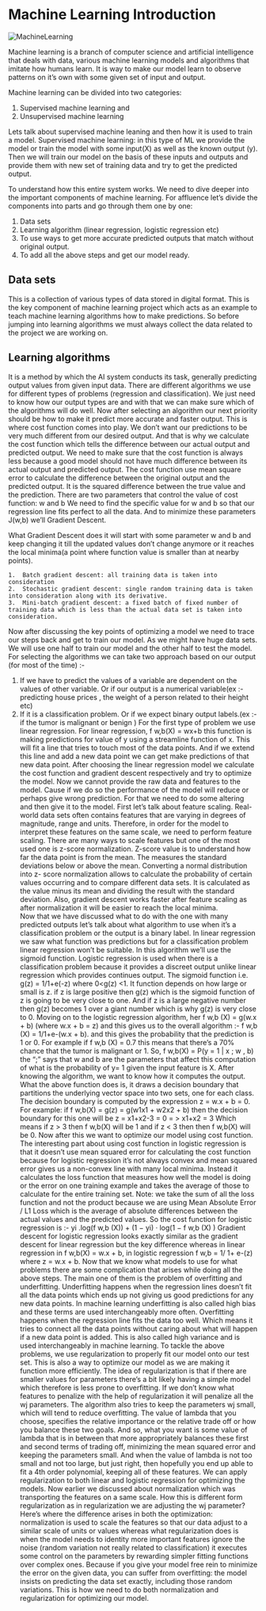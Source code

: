 # Machine Learning  Introduction



![MachineLearning](https://media.istockphoto.com/id/1273072739/vector/machine-learning-banner-logo-for-technology-ai-big-data-algorithm-neural-network-deep.jpg?s=612x612&w=0&k=20&c=FSMy87-yIhqJjA86KFBFefZjJFmMQMuDYq8rQ2EK7bw=)

Machine learning is a branch of computer science and artificial intelligence that deals with data, various machine learning models and algorithms that imitate how humans learn. It is way to make our model learn to observe patterns on it’s own with some given set of input and output. 


Machine learning can be divided into two categories:
1.	Supervised machine learning and
2.	Unsupervised machine learning


Lets talk about supervised machine leaning and then how it is used to train a model.
Supervised machine learning:  in this type of ML we provide the model or train the model with some input(X) as well as the known output (y). Then we will train our model on the basis of these inputs and outputs and provide them with new set of training data and try to get the predicted output. 


To understand how this entire system works. We need to dive deeper into the important components of machine learning. For affluence let’s divide the components into parts and go through them one by one:
1.	Data sets
2.	Learning algorithm (linear regression, logistic regression etc)
3.	To use ways to get more accurate predicted outputs that match without original output. 
4.	To add all the above steps and get our model ready.


## Data sets
This is a collection of various types of data stored in digital format. This is the key component of machine learning project which acts as an example to teach machine learning algorithms how to make predictions. So before jumping into learning algorithms we must always collect the data related to the project we are working on.


## Learning algorithms
It is a method by which the AI system conducts its task, generally predicting output values from given input data. There are different algorithms we use for different types of problems (regression and classification). We just need to know how our output types are and with that we can make sure which of the algorithms will do well.
Now after selecting an algorithm our next priority should be how to make it predict more accurate and faster output. 
This is where cost function comes into play. We don’t want our predictions to be very much different from our desired output. And that is why we calculate the cost function which tells the difference between our actual output and predicted output. We need to make sure that the cost function is always less because a good model should not have much difference between its actual output and predicted output.
The cost function use mean square error to calculate the difference between the original output and the predicted output. It is the squared difference between the true value and the prediction. 
There are two parameters that control the value of cost function: w and b
We need to find the specific value for w and b so that our regression line fits perfect to all the data. And to minimize these parameters J(w,b) we’ll Gradient Descent. 

What Gradient Descent does it will start with some parameter w and b and keep changing it till the updated values don’t change anymore or it reaches the local minima(a point where function value is smaller than at nearby points).

``` There many types of gradient descent for various problems: 
1.	Batch gradient descent: all training data is taken into consideration 
2.	Stochastic gradient descent: single random training data is taken into consideration along with its derivative. 
3.	Mini-batch gradient descent: a fixed batch of fixed number of training data which is less than the actual data set is taken into consideration. 
```

Now after discussing the key points of optimizing a model we need to trace our steps back and get to train our model. 
As we might have huge data sets. We will use one half to train our model and the other half to test the model. 
For selecting the algorithms we can take two approach based on our output (for most of the time) :-
1.	If we have to predict the values of a variable are dependent on the values of other variable. Or if our output is a numerical variable(ex :- predicting house prices , the weight of a person related to their height etc)
2.	If it is a classification problem. Or if we expect binary output labels.(ex :- if the tumor is malignant or benign ) 
For the first type of problem we use linear regression. For linear regression, f  w,b(X) = wx+b this function is making predictions for value of y using a streamline function of x. This will fit a line that tries to touch most of the data points. And if we extend this line and add a new data point we can get make predictions of that new data point. 
After choosing the linear regression model we calculate the cost function and gradient descent respectively and try to optimize the model.
Now we cannot provide the raw data and features to the model. Cause if we do so the performance of the model will reduce or perhaps give wrong prediction. For that we need to do some altering and then give it to the model. 
First let’s talk about feature scaling. Real-world data sets often contains features that are varying in degrees of magnitude, range and units. Therefore, in order for the model to interpret these features on the same scale, we need to perform feature scaling. There are many ways to scale features but one of the most used one is z-score normalization.
Z-score value is to understand how far the data point is from the mean. The measures the standard deviations below or above the mean. Converting a normal distribution into z- score normalization allows to calculate the probability of certain values occurring and to compare different data sets. It is calculated as the value minus its mean and dividing the result with the standard deviation. 
Also, gradient descent works faster after feature scaling as after normalization it will be easier to reach the local minima.  
Now that we have discussed what to do with the one with many predicted outputs let’s talk about what algorithm to use when it’s a classification problem or the output is a binary label. In linear regression we saw what function was predictions but for a classification problem linear regression won’t be suitable. In this algorithm we’ll use the sigmoid function. 
Logistic regression is used when there is a classification problem because it provides a discreet output unlike linear regression which provides continues output. The sigmoid function i.e. g(z) = 1/1+e(-z) where 0<g(z) <1. 
It function depends on how large or small is z. if z is large positive then g(z) which is the sigmoid function of z is going to be very close to one. And if z is a large negative number then g(z) becomes 1 over a giant number which is why g(z) is very close to 0. 
Moving on to the logistic regression algorithm, her f w,b (X) = g(w.x + b) (where w.x + b = z) and this gives us to the overall algorithm :-  f w,b (X) = 1/1+e-(w.x + b). and this gives the probability that the prediction is 1 or 0. For example if f w,b (X) = 0.7 this means that there’s a 70% chance that the tumor is malignant or 1. 
So, f w,b(X) = P(y = 1 | x ; w , b) the “;” says that w and b are the parameters that affect this computation of what is the probability of  y= 1 given the input feature is X.
After knowing the algorithm, we want to know how it computes the output. What the above function does is, it draws a decision boundary that partitions the underlying vector space into two sets, one for each class.  
The decision boundary is computed by the expression z = w.x + b = 0. For example: 
if f w,b(X) = g(z) = g(w1x1 + w2x2 + b) then the decision boundary for this one will be
 z = x1+x2-3 = 0
= > x1+x2 = 3
Which means if z > 3 then f w,b(X) will be 1 and if z < 3 then then f w,b(X) will be 0.
Now after this we want to optimize our model using cost function. The interesting part about using cost function in logistic regression is that it doesn’t use mean squared error for calculating the cost function because for logistic regression it’s not always convex and mean squared error gives us a non-convex line with many local minima. Instead it calculates the loss function that measures how well the model is doing or the error on one training example and takes the average of those to calculate for the entire training set. 
Note: we take the sum of all the loss function and not the product because we are using Mean Absolute Error / L1 Loss which is the average of absolute differences between the actual values and the predicted values.
So the cost function for logistic regression is :-  yi .log(f w,b (X)) + (1 − yi) · log(1 − f w,b (X) ) 
Gradient descent for logistic regression looks exactly similar as the gradient descent for linear regression but the key difference whereas in linear regression in f w,b(X) = w.x + b, in logistic regression f w,b = 1/ 1+ e-(z) where z = w.x + b.
Now that we know what models to use for what problems there are some complication that arises while doing all the above steps. The main one of them is the problem of overfitting and underfitting. 
Underfitting happens when the regression lines doesn’t fit all the data points which ends up not giving us good predictions for any new data points. In machine learning underfitting is also called high bias and these terms are used interchangeably more often. 
Overfitting happens when the regression line fits the data too well. Which means it tries to connect all the data points without caring about what will happen if a new data point is added. This is also called high variance and is used interchangeably in machine learning. 
To tackle the above problems, we use regularization to properly fit our model onto our test set. This is also a way to optimize our model as we are making it function more efficiently. 
The idea of regularization is that if there are smaller values for parameters there’s a bit likely having a simple model which therefore is less prone to overfitting. If we don’t know what features to penalize with the help of regularization it will penalize all the wj parameters. The algorithm also tries to keep the parameters wj small, which will tend to reduce overfitting. The value of lambda that you choose, specifies the relative importance or the relative trade off or how you balance these two goals. And so, what you want is some value of lambda that is in between that more appropriately balances these first and second terms of trading off, minimizing the mean squared error and keeping the parameters small. And when the value of lambda is not too small and not too large, but just right, then hopefully you end up able to fit a 4th order polynomial, keeping all of these features. 
We can apply regularization to both linear and logistic regression for optimizing the models.
Now earlier we discussed about normalization which was transporting the features on a same scale. How this is different form regularization as in regularization we are adjusting the wj parameter? 
Here’s where the difference arises in both the optimization: normalization is used to scale the features so that our data adjust to a similar scale of units or values whereas what regularization does is when the model needs to identity more important features ignore the noise (random variation not really related to classification) it executes some control on the parameters by rewarding simpler fitting functions over complex ones. Because if you give your model free rein to minimize the error on the given data, you can suffer from overfitting: the model insists on predicting the data set exactly, including those random variations. 
This is how we need to do both normalization and regularization for optimizing our model. 







